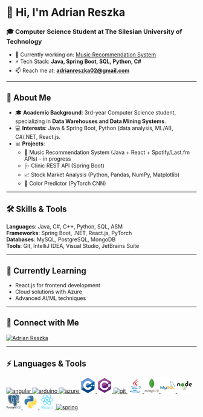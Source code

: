 # 👋 Hi, I'm Adrian Reszka  
### 🎓 Computer Science Student at The Silesian University of Technology  

- 🔭 Currently working on: [Music Recommendation System](https://github.com/AdrianReszka/Music-Recommendation-System)  
- ⚡ Tech Stack: **Java, Spring Boot, SQL, Python, C#**  
- 📫 Reach me at: **adrianreszka02@gmail.com**  

---

## 🚀 About Me  
- 🎓 **Academic Background**: 3rd-year Computer Science student, specializing in **Data Warehouses and Data Mining Systems**.  
- 💻 **Interests**: Java & Spring Boot, Python (data analysis, ML/AI), C#/.NET, React.js.  
- 📊 **Projects**:  
  - 🎵 Music Recommendation System (Java + React + Spotify/Last.fm APIs) - in progress 
  - 🩺 Clinic REST API (Spring Boot)  
  - 📈 Stock Market Analysis (Python, Pandas, NumPy, Matplotlib)  
  - 🎨 Color Predictor (PyTorch CNN)  

---

## 🛠 Skills & Tools  
**Languages**: Java, C#, C++, Python, SQL, ASM  
**Frameworks**: Spring Boot, .NET, React.js, PyTorch  
**Databases**: MySQL, PostgreSQL, MongoDB  
**Tools**: Git, IntelliJ IDEA, Visual Studio, JetBrains Suite  

---

## 🌱 Currently Learning  
- React.js for frontend development  
- Cloud solutions with Azure  
- Advanced AI/ML techniques  

---

## 🤝 Connect with Me  
<p align="left">
  <a href="https://www.linkedin.com/in/adrian-reszka-b58196352/" target="_blank">
    <img align="center" src="https://raw.githubusercontent.com/rahuldkjain/github-profile-readme-generator/master/src/images/icons/Social/linked-in-alt.svg" alt="Adrian Reszka" height="30" width="40" />
  </a>
</p>

---

## ⚡ Languages & Tools  
<p align="left"> <a href="https://angular.io" target="_blank" rel="noreferrer"> <img src="https://angular.io/assets/images/logos/angular/angular.svg" alt="angular" width="40" height="40"/> </a> <a href="https://www.arduino.cc/" target="_blank" rel="noreferrer"> <img src="https://cdn.worldvectorlogo.com/logos/arduino-1.svg" alt="arduino" width="40" height="40"/> </a> <a href="https://azure.microsoft.com/en-in/" target="_blank" rel="noreferrer"> <img src="https://www.vectorlogo.zone/logos/microsoft_azure/microsoft_azure-icon.svg" alt="azure" width="40" height="40"/> </a> <a href="https://www.w3schools.com/cpp/" target="_blank" rel="noreferrer"> <img src="https://raw.githubusercontent.com/devicons/devicon/master/icons/cplusplus/cplusplus-original.svg" alt="cplusplus" width="40" height="40"/> </a> <a href="https://www.w3schools.com/cs/" target="_blank" rel="noreferrer"> <img src="https://raw.githubusercontent.com/devicons/devicon/master/icons/csharp/csharp-original.svg" alt="csharp" width="40" height="40"/> </a> <a href="https://git-scm.com/" target="_blank" rel="noreferrer"> <img src="https://www.vectorlogo.zone/logos/git-scm/git-scm-icon.svg" alt="git" width="40" height="40"/> </a> <a href="https://www.java.com" target="_blank" rel="noreferrer"> <img src="https://raw.githubusercontent.com/devicons/devicon/master/icons/java/java-original.svg" alt="java" width="40" height="40"/> </a> <a href="https://www.mongodb.com/" target="_blank" rel="noreferrer"> <img src="https://raw.githubusercontent.com/devicons/devicon/master/icons/mongodb/mongodb-original-wordmark.svg" alt="mongodb" width="40" height="40"/> </a> <a href="https://www.mysql.com/" target="_blank" rel="noreferrer"> <img src="https://raw.githubusercontent.com/devicons/devicon/master/icons/mysql/mysql-original-wordmark.svg" alt="mysql" width="40" height="40"/> </a> <a href="https://nodejs.org" target="_blank" rel="noreferrer"> <img src="https://raw.githubusercontent.com/devicons/devicon/master/icons/nodejs/nodejs-original-wordmark.svg" alt="nodejs" width="40" height="40"/> </a> <a href="https://www.postgresql.org" target="_blank" rel="noreferrer"> <img src="https://raw.githubusercontent.com/devicons/devicon/master/icons/postgresql/postgresql-original-wordmark.svg" alt="postgresql" width="40" height="40"/> </a> <a href="https://www.python.org" target="_blank" rel="noreferrer"> <img src="https://raw.githubusercontent.com/devicons/devicon/master/icons/python/python-original.svg" alt="python" width="40" height="40"/> </a> <a href="https://reactjs.org/" target="_blank" rel="noreferrer"> <img src="https://raw.githubusercontent.com/devicons/devicon/master/icons/react/react-original-wordmark.svg" alt="react" width="40" height="40"/> </a> <a href="https://spring.io/" target="_blank" rel="noreferrer"> <img src="https://www.vectorlogo.zone/logos/springio/springio-icon.svg" alt="spring" width="40" height="40"/> </a> </p>
